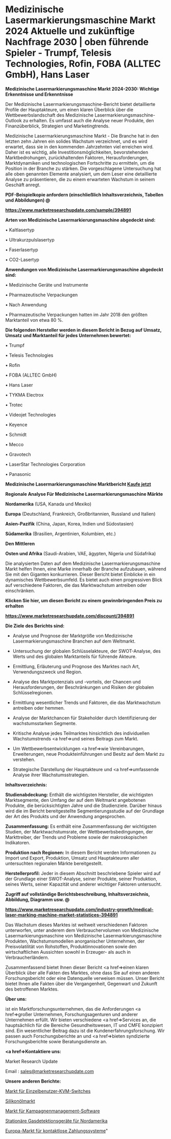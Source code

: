 # Medizinische Lasermarkierungsmaschine Markt 2024 Aktuelle und zukünftige Nachfrage 2030 | oben führende Spieler - Trumpf, Telesis Technologies, Rofin, FOBA (ALLTEC GmbH), Hans Laser

<strong>Medizinische Lasermarkierungsmaschine Markt 2024-2030: Wichtige Erkenntnisse und Erkenntnisse</strong>

Der Medizinische Lasermarkierungsmaschine-Bericht bietet detaillierte Profile der Hauptakteure, um einen klaren Überblick über die Wettbewerbslandschaft des Medizinische Lasermarkierungsmaschine-Outlook zu erhalten. Es umfasst auch die Analyse neuer Produkte, den Finanzüberblick, Strategien und Marketingtrends.

Medizinische Lasermarkierungsmaschine Markt - Die Branche hat in den letzten zehn Jahren ein solides Wachstum verzeichnet, und es wird erwartet, dass sie in den kommenden Jahrzehnten viel erreichen wird. Daher ist es wichtig, alle Investitionsmöglichkeiten, bevorstehenden Marktbedrohungen, zurückhaltenden Faktoren, Herausforderungen, Marktdynamiken und technologischen Fortschritte zu ermitteln, um die Position in der Branche zu stärken. Die vorgeschlagene Untersuchung hat alle oben genannten Elemente analysiert, um dem Leser eine detaillierte Analyse zu präsentieren, die zu einem erwarteten Wachstum in seinem Geschäft anregt.



<strong><b>PDF-Beispielkopie anfordern (einschließlich Inhaltsverzeichnis, Tabellen und Abbildungen) @ </b></strong>

<strong><a href=https://www.marketresearchupdate.com/sample/394891>

<strong>https://www.marketresearchupdate.com/sample/394891</u></a></strong></strong>



<strong>Arten von Medizinische Lasermarkierungsmaschine abgedeckt sind:</strong>

• Kaltlasertyp

• Ultrakurzpulslasertyp

• Faserlasertyp

• CO2-Lasertyp



<strong>Anwendungen von Medizinische Lasermarkierungsmaschine abgedeckt sind:</strong>

• Medizinische Geräte und Instrumente

• Pharmazeutische Verpackungen

• Nach Anwendung

• Pharmazeutische Verpackungen hatten im Jahr 2018 den größten Marktanteil von etwa 80 %.



<strong>Die folgenden Hersteller werden in diesem Bericht in Bezug auf Umsatz, Umsatz und Marktanteil für jedes Unternehmen bewertet:</strong>

• Trumpf

• Telesis Technologies

• Rofin

• FOBA (ALLTEC GmbH)

• Hans Laser

• TYKMA Electrox

• Trotec

• Videojet Technologies

• Keyence

• Schmidt

• Mecco

• Gravotech

• LaserStar Technologies Corporation

• Panasonic



<strong>Medizinische Lasermarkierungsmaschine Marktbericht <a href=https://www.marketresearchupdate.com/buynow/394891>Kaufe jetzt</a></strong>



<strong>Regionale Analyse Für Medizinische Lasermarkierungsmaschine Märkte</strong>



<strong>Nordamerika</strong> (USA, Kanada und Mexiko)



<strong>Europa</strong> (Deutschland, Frankreich, Großbritannien, Russland und Italien)



<strong>Asien-Pazifik</strong> (China, Japan, Korea, Indien und Südostasien)



<strong>Südamerika</strong> (Brasilien, Argentinien, Kolumbien, etc.)



<strong>Den Mittleren</strong> 

<strong>Osten und Afrika</strong> (Saudi-Arabien, VAE, ägypten, Nigeria und Südafrika)

Die analysierten Daten auf dem Medizinische Lasermarkierungsmaschine Markt helfen Ihnen, eine Marke innerhalb der Branche aufzubauen, während Sie mit den Giganten konkurrieren. Dieser Bericht bietet Einblicke in ein dynamisches Wettbewerbsumfeld. Es bietet auch einen progressiven Blick auf verschiedene Faktoren, die das Marktwachstum antreiben oder einschränken.



<strong>Klicken Sie hier, um diesen Bericht zu einem gewinnbringenden Preis zu erhalten
</strong>

<strong><a href=https://www.marketresearchupdate.com/discount/394891>https://www.marketresearchupdate.com/discount/394891</b></u></strong></a>



<strong>Die Ziele des Berichts sind:</strong>

- Analyse und Prognose der Marktgröße von Medizinische Lasermarkierungsmaschine Branchen auf dem Weltmarkt.

- Untersuchung der globalen Schlüsselakteure, der SWOT-Analyse, des Werts und des globalen Marktanteils für führende Akteure.

- Ermittlung, Erläuterung und Prognose des Marktes nach Art, Verwendungszweck und Region.

- Analyse des Marktpotenzials und -vorteils, der Chancen und Herausforderungen, der Beschränkungen und Risiken der globalen Schlüsselregionen.

- Ermittlung wesentlicher Trends und Faktoren, die das Marktwachstum antreiben oder hemmen.

- Analyse der Marktchancen für Stakeholder durch Identifizierung der wachstumsstarken Segmente.

- Kritische Analyse jedes Teilmarktes hinsichtlich des individuellen Wachstumstrends <a href=>und</a> seines Beitrags zum Markt.

- Um Wettbewerbsentwicklungen <a href=>wie</a> Vereinbarungen, Erweiterungen, neue Produkteinführungen und Besitz auf dem Markt zu verstehen.

- Strategische Darstellung der Hauptakteure und <a href=>umfas</a>sende Analyse ihrer Wachstumsstrategien.



<strong>Inhaltsverzeichnis:</strong>



<strong>Studienabdeckung:</strong> Enthält die wichtigsten Hersteller, die wichtigsten Marktsegmente, den Umfang der auf dem Weltmarkt angebotenen Produkte, die berücksichtigten Jahre und die Studienziele. Darüber hinaus wird die im Bericht bereitgestellte Segmentierungsstudie auf der Grundlage der Art des Produkts und der Anwendung angesprochen.



<strong>Zusammenfassung:</strong> Es enthält eine Zusammenfassung der wichtigsten Studien, der Marktwachstumsrate, der Wettbewerbsbedingungen, der Markttreiber, der Trends und Probleme sowie der makroskopischen Indikatoren.



<strong>Produktion nach Regionen:</strong> In diesem Bericht werden Informationen zu Import und Export, Produktion, Umsatz und Hauptakteuren aller untersuchten regionalen Märkte bereitgestellt.



<strong>Herstellerprofil:</strong> Jeder in diesem Abschnitt beschriebene Spieler wird auf der Grundlage einer SWOT-Analyse, seiner Produkte, seiner Produktion, seines Werts, seiner Kapazität und anderer wichtiger Faktoren untersucht.



<strong><b>Zugriff auf vollständige Berichtsbeschreibung, Inhaltsverzeichnis, Abbildung, Diagramm usw. @ </b></strong>

<strong><a href=https://www.marketresearchupdate.com/industry-growth/medical-laser-marking-machine-market-statistices-394891>https://www.marketresearchupdate.com/industry-growth/medical-laser-marking-machine-market-statistices-394891</a></strong>

Das Wachstum dieses Marktes ist weltweit verschiedenen Faktoren unterworfen, unter anderem dem Verbrauchervolumen von Medizinische Lasermarkierungsmaschine von Medizinische Lasermarkierungsmaschine Produkten, Wachstumsmodellen anorganischer Unternehmen, der Preisvolatilität von Rohstoffen, Produktinnovationen sowie den wirtschaftlichen Aussichten sowohl in Erzeuger- als auch in Verbraucherländern.

Zusammenfassend bietet Ihnen dieser Bericht <a href=>einen</a> klaren Überblick über alle Fakten des Marktes, ohne dass Sie auf einen anderen Forschungsbericht oder eine Datenquelle verweisen müssen. Unser Bericht bietet Ihnen alle Fakten über die Vergangenheit, Gegenwart und Zukunft des betroffenen Marktes.



<strong>Über uns:</strong>

 ist ein Marktforschungsunternehmen, das die Anforderungen <a href=>großer</a> Unternehmen, Forschungsagenturen und anderer Unternehmen erfüllt. Wir bieten verschiedene <a href=>Services</a> an, die hauptsächlich für die Bereiche Gesundheitswesen, IT und CMFE konzipiert sind. Ein wesentlicher Beitrag dazu ist die Kundenerfahrungsforschung. Wir passen auch Forschungsberichte an und <a href=>bieten</a> syndizierte Forschungsberichte sowie Beratungsdienste an.



<strong><a href=>Kontaktiere uns:</a></strong>

Market Research Update

Email : sales@marketresearchupdate.com



<strong>Unsere anderen Berichte:</strong>

<a href=https://www.linkedin.com/pulse/single-user-kvm-switches-market-expects-see-significant>Markt für Einzelbenutzer-KVM-Switches</a>

<a href=https://www.linkedin.com/pulse/silicone-oil-market-size-industry-growth-factors>Silikonölmarkt</a>

<a href=https://www.linkedin.com/pulse/campaign-management-software-market-research>Markt für Kampagnenmanagement-Software</a>

<a href=https://www.linkedin.com/pulse/north-america-fixed-gas-detection-equipment>Stationäre Gasdetektionsgeräte für Nordamerika</a>

<a href=https://www.linkedin.com/pulse/europe-contactless-payment-system-market-witness>Europa-Markt für kontaktlose Zahlungssysteme</a>"
